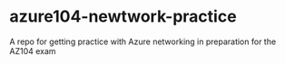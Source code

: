 # azure104-newtwork-practice
A repo for getting practice with Azure networking in preparation for the AZ104 exam
